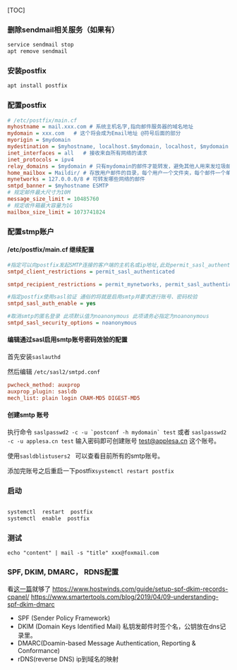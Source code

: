 
[TOC]

### 删除sendmail相关服务（如果有）

```bash
service sendmail stop
apt remove sendmail
```


### 安装postfix
```bash
apt install postfix

```


### 配置postfix

```ini
# /etc/postfix/main.cf
myhostname = mail.xxx.com # 系统主机名字,指向邮件服务器的域名地址
mydomain = xxx.com   # 这个将会成为Email地址 @符号后面的部分
myorigin = $mydomain  
mydestination = $myhostname, localhost.$mydomain, localhost, $mydomain  # 可接收邮件的主机和域名
inet_interfaces = all   # 接收来自所有网络的请求
inet_protocols = ipv4
relay_domains = $mydomain # 只有mydomain的邮件才能转发，避免其他人用来发垃圾邮件
home_mailbox = Maildir/ # 存放用户邮件的目录，每个用户一个文件夹，每个邮件一个单独文件。还有一种Mailbox方式，同一个用户全部邮件内容为单个文件， 默认保存在/var/spool/mail/这个目录下面
mynetworks = 127.0.0.0/8 # 可转发哪些网络的邮件
smtpd_banner = $myhostname ESMTP 
# 规定邮件最大尺寸为10M 
message_size_limit = 10485760 
# 规定收件箱最大容量为1G 
mailbox_size_limit = 1073741824 

```

### 配置stmp账户

#### /etc/postfix/main.cf 继续配置

```ini
#指定可以向postfix发起SMTP连接的客户端的主机名或ip地址,此处permit_sasl_authenticated意思是允许通过了sasl认证的所有用户
smtpd_client_restrictions = permit_sasl_authenticated

smtpd_recipient_restrictions = permit_mynetworks, permit_sasl_authenticated, 

#指定postfix使用sasl验证 通俗的将就是启用smtp并要求进行账号、密码校验
smtpd_sasl_auth_enable = yes

#取消smtp的匿名登录 此项默认值为noanonymous 此项请务必指定为noanonymous
smtpd_sasl_security_options = noanonymous

```

#### 编辑通过sasl启用smtp账号密码效验的配置

首先安装`saslauthd`

然后编辑 `/etc/sasl2/smtpd.conf`

```ini
pwcheck_method: auxprop
auxprop_plugin: sasldb
mech_list: plain login CRAM-MD5 DIGEST-MD5

```

#### 创建smtp 账号

执行命令 ``saslpasswd2 -c -u `postconf -h mydomain` test`` 或者 `saslpasswd2 -c -u applesa.cn test`
输入密码即可创建账号 test@applesa.cn 这个账号。

使用`sasldblistusers2 ` 可以查看目前所有的smtp账号。

添加完账号之后重启一下postfix`systemctl restart postfix`


### 启动
```bash

systemctl  restart  postfix
systemctl  enable  postfix
```

### 测试
`echo "content" | mail -s "title" xxx@foxmail.com`

### SPF, DKIM, DMARC， RDNS配置

看[这一篇](https://wiki.zimbra.com/wiki/Best_Practices_on_Email_Protection:_SPF,_DKIM_and_DMARC)就够了 
https://www.hostwinds.com/guide/setup-spf-dkim-records-cpanel/
https://www.smartertools.com/blog/2019/04/09-understanding-spf-dkim-dmarc

- SPF (Sender Policy Framework)
- DKIM (Domain Keys Identified Mail) 私钥发邮件时签个名，公钥放在dns记录里。
- DMARC(Doamin-based Message Authentication, Reporting & Conformance)
- rDNS(reverse DNS) ip到域名的映射

